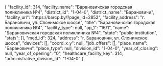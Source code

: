 {
    "facility_id": 314,
    "facility_name": "Барановичская городская поликлиника №4",
    "district_id": "1-04-0",
    "district_name": "Барановичи",
    "facility_url": "https:\/\/barcp.by\/?page_id=2852",
    "facility_address": "г. Барановичи, ул. Слонимское шоссе",
    "title": "Барановичская городская поликлиника №4",
    "facility_type": null,
    "ap_1": "16\/1",
    "name": "Барановичская городская поликлиника №4",
    "state": "public institution",
    "stats": [],
    "med_id": 324,
    "address": "г. Барановичи, ул. Слонимское шоссе",
    "devices": [],
    "coord_x_y": null,
    "job_offers": [],
    "place_name": "Барановичи",
    "place_type": null,
    "division_id": "1-04-0",
    "year_of_closing": null,
    "year_of_opening": "0",
    "healthcare_facility_key": 314,
    "administrative_division_id": "1-04-0"
}